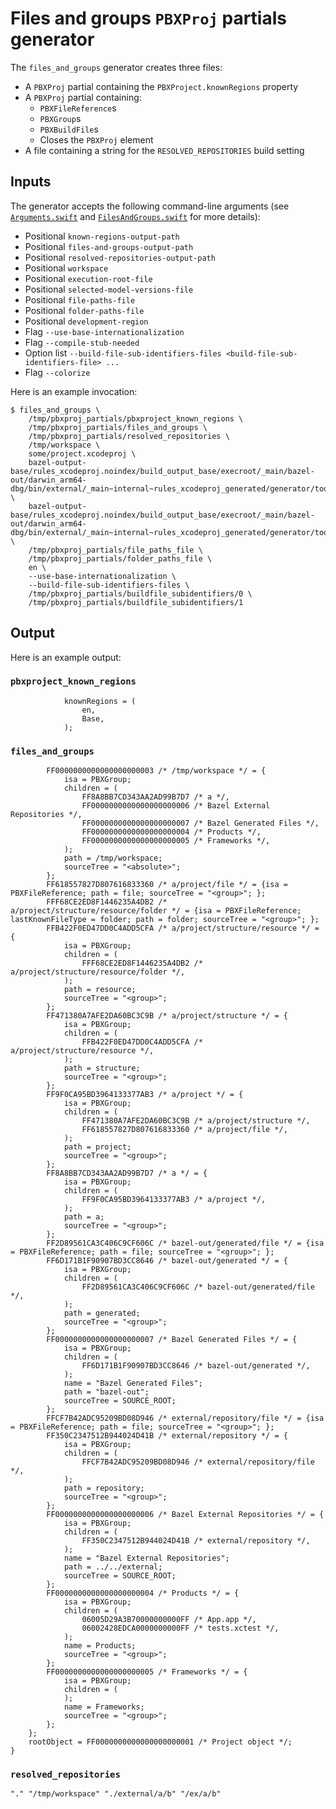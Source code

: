 # Files and groups `PBXProj` partials generator

The `files_and_groups` generator creates three files:

- A `PBXProj` partial containing the `PBXProject.knownRegions` property
- A `PBXProj` partial containing:
  - `PBXFileReference`s
  - `PBXGroup`s
  - `PBXBuildFile`s
  - Closes the `PBXProj` element
- A file containing a string for the `RESOLVED_REPOSITORIES` build setting

## Inputs

The generator accepts the following command-line arguments (see
[`Arguments.swift`](src/Generator/Arguments.swift) and
[`FilesAndGroups.swift`](src/FilesAndGroups.swift) for more details):

- Positional `known-regions-output-path`
- Positional `files-and-groups-output-path`
- Positional `resolved-repositories-output-path`
- Positional `workspace`
- Positional `execution-root-file`
- Positional `selected-model-versions-file`
- Positional `file-paths-file`
- Positional `folder-paths-file`
- Positional `development-region`
- Flag `--use-base-internationalization`
- Flag `--compile-stub-needed`
- Option list `--build-file-sub-identifiers-files <build-file-sub-identifiers-file> ...`
- Flag `--colorize`

Here is an example invocation:

```shell
$ files_and_groups \
    /tmp/pbxproj_partials/pbxproject_known_regions \
    /tmp/pbxproj_partials/files_and_groups \
    /tmp/pbxproj_partials/resolved_repositories \
    /tmp/workspace \
    some/project.xcodeproj \
    bazel-output-base/rules_xcodeproj.noindex/build_output_base/execroot/_main/bazel-out/darwin_arm64-dbg/bin/external/_main~internal~rules_xcodeproj_generated/generator/tools/generators/xcodeproj/xcodeproj_execution_root_file \
    bazel-output-base/rules_xcodeproj.noindex/build_output_base/execroot/_main/bazel-out/darwin_arm64-dbg/bin/external/_main~internal~rules_xcodeproj_generated/generator/tools/generators/xcodeproj/xcodeproj_selected_model_versions_file \
    /tmp/pbxproj_partials/file_paths_file \
    /tmp/pbxproj_partials/folder_paths_file \
    en \
    --use-base-internationalization \
    --build-file-sub-identifiers-files \
    /tmp/pbxproj_partials/buildfile_subidentifiers/0 \
    /tmp/pbxproj_partials/buildfile_subidentifiers/1
```

## Output

Here is an example output:

### `pbxproject_known_regions`

```
			knownRegions = (
				en,
				Base,
			);

```

### `files_and_groups`

```
		FF0000000000000000000003 /* /tmp/workspace */ = {
			isa = PBXGroup;
			children = (
				FF8A8BB7CD343AA2AD99B7D7 /* a */,
				FF0000000000000000000006 /* Bazel External Repositories */,
				FF0000000000000000000007 /* Bazel Generated Files */,
				FF0000000000000000000004 /* Products */,
				FF0000000000000000000005 /* Frameworks */,
			);
			path = /tmp/workspace;
			sourceTree = "<absolute>";
		};
		FF618557827D807616833360 /* a/project/file */ = {isa = PBXFileReference; path = file; sourceTree = "<group>"; };
		FFF68CE2ED8F1446235A4DB2 /* a/project/structure/resource/folder */ = {isa = PBXFileReference; lastKnownFileType = folder; path = folder; sourceTree = "<group>"; };
		FFB422F0ED47DD0C4ADD5CFA /* a/project/structure/resource */ = {
			isa = PBXGroup;
			children = (
				FFF68CE2ED8F1446235A4DB2 /* a/project/structure/resource/folder */,
			);
			path = resource;
			sourceTree = "<group>";
		};
		FF471380A7AFE2DA60BC3C9B /* a/project/structure */ = {
			isa = PBXGroup;
			children = (
				FFB422F0ED47DD0C4ADD5CFA /* a/project/structure/resource */,
			);
			path = structure;
			sourceTree = "<group>";
		};
		FF9F0CA95BD3964133377AB3 /* a/project */ = {
			isa = PBXGroup;
			children = (
				FF471380A7AFE2DA60BC3C9B /* a/project/structure */,
				FF618557827D807616833360 /* a/project/file */,
			);
			path = project;
			sourceTree = "<group>";
		};
		FF8A8BB7CD343AA2AD99B7D7 /* a */ = {
			isa = PBXGroup;
			children = (
				FF9F0CA95BD3964133377AB3 /* a/project */,
			);
			path = a;
			sourceTree = "<group>";
		};
		FF2D89561CA3C406C9CF606C /* bazel-out/generated/file */ = {isa = PBXFileReference; path = file; sourceTree = "<group>"; };
		FF6D171B1F90907BD3CC8646 /* bazel-out/generated */ = {
			isa = PBXGroup;
			children = (
				FF2D89561CA3C406C9CF606C /* bazel-out/generated/file */,
			);
			path = generated;
			sourceTree = "<group>";
		};
		FF0000000000000000000007 /* Bazel Generated Files */ = {
			isa = PBXGroup;
			children = (
				FF6D171B1F90907BD3CC8646 /* bazel-out/generated */,
			);
			name = "Bazel Generated Files";
			path = "bazel-out";
			sourceTree = SOURCE_ROOT;
		};
		FFCF7B42ADC95209BD08D946 /* external/repository/file */ = {isa = PBXFileReference; path = file; sourceTree = "<group>"; };
		FF350C2347512B944024D41B /* external/repository */ = {
			isa = PBXGroup;
			children = (
				FFCF7B42ADC95209BD08D946 /* external/repository/file */,
			);
			path = repository;
			sourceTree = "<group>";
		};
		FF0000000000000000000006 /* Bazel External Repositories */ = {
			isa = PBXGroup;
			children = (
				FF350C2347512B944024D41B /* external/repository */,
			);
			name = "Bazel External Repositories";
			path = ../../external;
			sourceTree = SOURCE_ROOT;
		};
		FF0000000000000000000004 /* Products */ = {
			isa = PBXGroup;
			children = (
				06005D29A3B70000000000FF /* App.app */,
				06002428EDCA0000000000FF /* tests.xctest */,
			);
			name = Products;
			sourceTree = "<group>";
		};
		FF0000000000000000000005 /* Frameworks */ = {
			isa = PBXGroup;
			children = (
			);
			name = Frameworks;
			sourceTree = "<group>";
		};
	};
	rootObject = FF0000000000000000000001 /* Project object */;
}

```

### `resolved_repositories`

```
"." "/tmp/workspace" "./external/a/b" "/ex/a/b"

```
